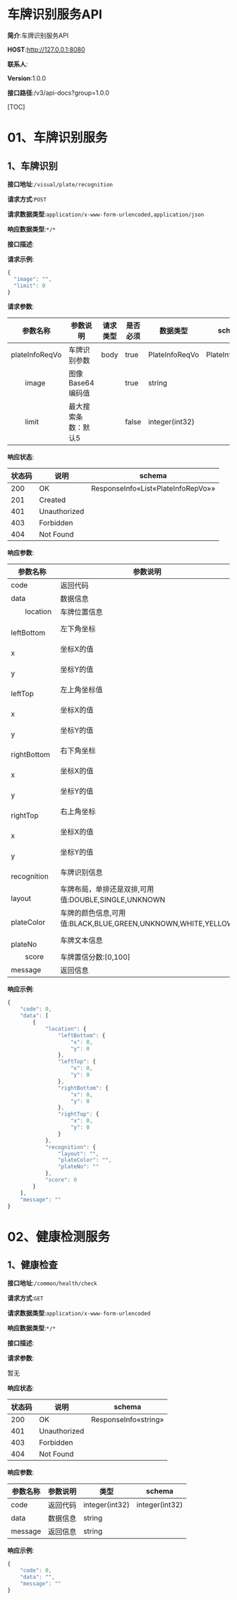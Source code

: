 # 车牌识别服务API


**简介**:车牌识别服务API


**HOST**:http://127.0.0.1:8080


**联系人**:


**Version**:1.0.0


**接口路径**:/v3/api-docs?group=1.0.0


[TOC]






# 01、车牌识别服务


## 1、车牌识别


**接口地址**:`/visual/plate/recognition`


**请求方式**:`POST`


**请求数据类型**:`application/x-www-form-urlencoded,application/json`


**响应数据类型**:`*/*`


**接口描述**:


**请求示例**:


```javascript
{
  "image": "",
  "limit": 0
}
```


**请求参数**:


| 参数名称 | 参数说明 | 请求类型    | 是否必须 | 数据类型 | schema |
| -------- | -------- | ----- | -------- | -------- | ------ |
|plateInfoReqVo|车牌识别参数|body|true|PlateInfoReqVo|PlateInfoReqVo|
|&emsp;&emsp;image|图像Base64编码值||true|string||
|&emsp;&emsp;limit|最大搜索条数：默认5||false|integer(int32)||


**响应状态**:


| 状态码 | 说明 | schema |
| -------- | -------- | ----- | 
|200|OK|ResponseInfo«List«PlateInfoRepVo»»|
|201|Created||
|401|Unauthorized||
|403|Forbidden||
|404|Not Found||


**响应参数**:


| 参数名称 | 参数说明 | 类型 | schema |
| -------- | -------- | ----- |----- | 
|code|返回代码|integer(int32)|integer(int32)|
|data|数据信息|array|PlateInfoRepVo|
|&emsp;&emsp;location|车牌位置信息|PlateLocation|PlateLocation|
|&emsp;&emsp;&emsp;&emsp;leftBottom|左下角坐标|LocationPoint|LocationPoint|
|&emsp;&emsp;&emsp;&emsp;&emsp;&emsp;x|坐标X的值|integer||
|&emsp;&emsp;&emsp;&emsp;&emsp;&emsp;y|坐标Y的值|integer||
|&emsp;&emsp;&emsp;&emsp;leftTop|左上角坐标值|LocationPoint|LocationPoint|
|&emsp;&emsp;&emsp;&emsp;&emsp;&emsp;x|坐标X的值|integer||
|&emsp;&emsp;&emsp;&emsp;&emsp;&emsp;y|坐标Y的值|integer||
|&emsp;&emsp;&emsp;&emsp;rightBottom|右下角坐标|LocationPoint|LocationPoint|
|&emsp;&emsp;&emsp;&emsp;&emsp;&emsp;x|坐标X的值|integer||
|&emsp;&emsp;&emsp;&emsp;&emsp;&emsp;y|坐标Y的值|integer||
|&emsp;&emsp;&emsp;&emsp;rightTop|右上角坐标|LocationPoint|LocationPoint|
|&emsp;&emsp;&emsp;&emsp;&emsp;&emsp;x|坐标X的值|integer||
|&emsp;&emsp;&emsp;&emsp;&emsp;&emsp;y|坐标Y的值|integer||
|&emsp;&emsp;recognition|车牌识别信息|RecognitionInfo|RecognitionInfo|
|&emsp;&emsp;&emsp;&emsp;layout|车牌布局，单排还是双排,可用值:DOUBLE,SINGLE,UNKNOWN|string||
|&emsp;&emsp;&emsp;&emsp;plateColor|车牌的颜色信息,可用值:BLACK,BLUE,GREEN,UNKNOWN,WHITE,YELLOW|string||
|&emsp;&emsp;&emsp;&emsp;plateNo|车牌文本信息|string||
|&emsp;&emsp;score|车牌置信分数:[0,100]|number(float)||
|message|返回信息|string||


**响应示例**:
```javascript
{
	"code": 0,
	"data": [
		{
			"location": {
				"leftBottom": {
					"x": 0,
					"y": 0
				},
				"leftTop": {
					"x": 0,
					"y": 0
				},
				"rightBottom": {
					"x": 0,
					"y": 0
				},
				"rightTop": {
					"x": 0,
					"y": 0
				}
			},
			"recognition": {
				"layout": "",
				"plateColor": "",
				"plateNo": ""
			},
			"score": 0
		}
	],
	"message": ""
}
```


# 02、健康检测服务


## 1、健康检查


**接口地址**:`/common/health/check`


**请求方式**:`GET`


**请求数据类型**:`application/x-www-form-urlencoded`


**响应数据类型**:`*/*`


**接口描述**:


**请求参数**:


暂无


**响应状态**:


| 状态码 | 说明 | schema |
| -------- | -------- | ----- | 
|200|OK|ResponseInfo«string»|
|401|Unauthorized||
|403|Forbidden||
|404|Not Found||


**响应参数**:


| 参数名称 | 参数说明 | 类型 | schema |
| -------- | -------- | ----- |----- | 
|code|返回代码|integer(int32)|integer(int32)|
|data|数据信息|string||
|message|返回信息|string||


**响应示例**:
```javascript
{
	"code": 0,
	"data": "",
	"message": ""
}
```